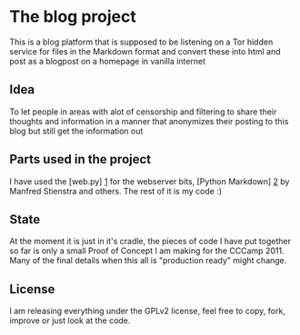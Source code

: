 # The blog project
This is a blog platform that is supposed to be listening on a Tor hidden service for files in the
Markdown format and convert these into html and post as a blogpost on a homepage in vanilla internet

## Idea
To let people in areas with alot of censorship and filtering to share their thoughts and information
in a manner that anonymizes their posting to this blog but still get the information out

## Parts used in the project
I have used the [web.py] [1] for the webserver bits, [Python Markdown] [2] by Manfred Stienstra and others.
The rest of it is my code :)

[1]: http://webpy.org/						"Web.py's homepage"
[2]: http://www.freewisdom.org/projects/python-markdown/	"Python Markdown's homepage"

## State
At the moment it is just in it's cradle, the pieces of code I have put together so far is only a small Proof of Concept I 
am making for the CCCamp 2011. 
Many of the final details when this all is "production ready" might change.

## License
I am releasing everything under the GPLv2 license, feel free to copy, fork, improve or just look at the code.
